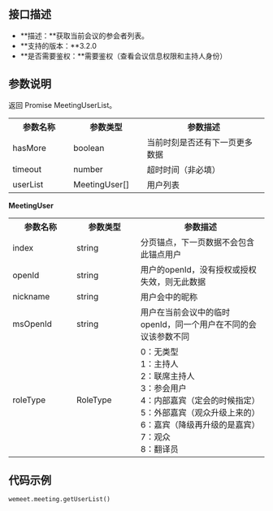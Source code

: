 ## 接口描述
- **描述：**获取当前会议的参会者列表。
- **支持的版本：**3.2.0
- **是否需要鉴权：**需要鉴权（查看会议信息权限和主持人身份）

## 参数说明
返回 Promise MeetingUserList。
<table>
   <tr>
      <th width="20%" >参数名称</td>
      <th width="20%" >参数类型</td>
      <th width="40%" >参数描述</td>
   </tr>
   <tr>
      <td>hasMore</td>
      <td>boolean</td>
      <td>当前时刻是否还有下一页更多数据</td>
   </tr>
   <tr>
      <td>timeout</td>
      <td>number</td>
      <td>超时时间（非必填）</td>
   </tr>
   <tr>
      <td>userList</td>
      <td>MeetingUser[]</td>
      <td>用户列表</td>
   </tr>
</table>


**MeetingUser**
<table>
   <tr>
      <th width="20%" >参数名称</td>
      <th width="20%" >参数类型</td>
      <th width="40%" >参数描述</td>
   </tr>
   <tr>
      <td>index</td>
      <td>string</td>
      <td> 分页锚点，下一页数据不会包含此锚点用户</td>
   </tr>
   <tr>
      <td>openId</td>
      <td>string</td>
      <td>用户的openId，没有授权或授权失效，则无此数据</td>
   </tr>
   <tr>
      <td>nickname</td>
      <td>string</td>
      <td>用户会中的昵称</td>
   </tr>
   <tr>
      <td>msOpenId</td>
      <td>string</td>
      <td>用户在当前会议中的临时 openId，同一个用户在不同的会议该参数不同</td>
   </tr>
   <tr>
      <td>roleType</td>
      <td>RoleType</td>
      <td> 0：无类型<br> 1：主持人<br> 2：联席主持人<br> 3：参会用户<br> 4：内部嘉宾（定会的时候指定）<br> 5：外部嘉宾（观众升级上来的）<br> 6：嘉宾（降级再升级的是嘉宾）<br> 7：观众<br> 8：翻译员<br></td>
   </tr>
</table>

## 代码示例
```plaintext
wemeet.meeting.getUserList()
```



